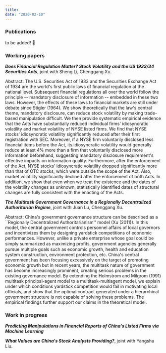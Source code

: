 ```yaml
---
title: 
date: "2020-02-10"
---
```


### Publications

to be added! 🧐

### Working papers

***Does Financial Regulation Matter? Stock Volatility and the US 1933/34 Securities Acts***, joint with Sheng Li, Chenggang Xu.

Abstract: The U.S. Securities Act of 1933 and the Securities Exchange Act of 1934 are the world's first public laws of financial regulation at the national level. Subsequent financial regulations all over the world follow the principle -- mandatory disclosure of information -- embedded in these two laws. However, the effects of these laws to financial markets are still under debate since Stigler (1964). We show theoretically that the law's central theme, mandatory disclosure, can reduce stock volatility by making trade-based manipulation difficult. We then provide systematic empirical evidence that the Acts have substantially reduced individual firms' idiosyncratic volatility and market volatility of NYSE listed firms. We find that NYSE stocks' idiosyncratic volatility significantly reduced after their first registration with SEC. Moreover, if a NYSE firm voluntarily disclosed less financial items before the Act, its idiosyncratic volatility would generally reduce at least 4% more than a firm that voluntarily disclosed more information beforehand, suggesting mandatory disclosure requirement's effective impacts on information quality. Furthermore, after the enforcement of the Act, NYSE stocks' idiosyncratic volatility dropped significantly more than that of OTC stocks, which were outside the scope of the Act. Also, market volatility significantly declined after the enforcement of both Acts. In addition, we show that even when we treat the existence and the dates of the volatility changes as unknown, statistically identified dates of structural changes are fully consistent with the enacting of the Acts.

***The Multitask Government Governance in a Regionally Decentralized Authoritarian Regime***, joint with Juan Lu, Chenggang Xu.

Abstract: China's government governance structure can be described as a ``Regionally Decentralized Authoritarianism'' model (Xu (2011)). In this model, the central government controls personnel affairs of local governors and incentivizes them by designing yardstick competitions of economic performances. However, unlike a private enterprise whose goal could be simply summarized as maximizing proﬁts, government agencies generally pursue multiple goals such as economic growth, health and education system construction, environment protection, etc. China's central government has been focusing excessively on the target of promoting economic growth but in recent years, the multitask nature of government has become increasingly prominent, creating serious problems in the existing governance model. By extending the Holmstrom and Milgrom (1991) multitask principal-agent model to a multitask-multiagent model, we explain under which conditions yardstick competition would fail in motivating local officials, and show that the optimal contract generated under a hierarchical government structure is not capable of solving these problems. The empirical findings further support our claims in the theoretical model.

### Work in progress

***Predicting Manipulations in Financial Reports of China's Listed Firms via Machine Learning***

***What Values are China's Stock Analysts Providing?***, joint with Yangshu Liu.